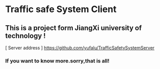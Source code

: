 # Traffic safe System Client

## This is a project form JiangXi university of technology ! 

[ Server address ] https://github.com/yufalu/TrafficSafetySystemServer

### If you want to know more.sorry,that is all!